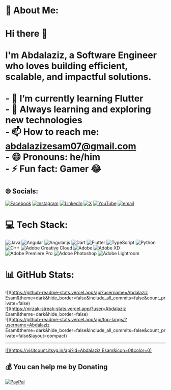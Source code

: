 # 💫 About Me:
# Hi there 👋<br><br>I'm Abdalaziz, a Software Engineer who loves building efficient, scalable, and impactful solutions.<br><br>- 🌱 I’m currently learning Flutter<br>- 🔭 Always learning and exploring new technologies<br>- 📫 How to reach me: abdalazizesam07@gmail.com<br>- 😄 Pronouns: he/him<br>- ⚡ Fun fact: Gamer 😂


## 🌐 Socials:
[![Facebook](https://img.shields.io/badge/Facebook-%231877F2.svg?logo=Facebook&logoColor=white)](https://facebook.com/AbdalazizEsam07) [![Instagram](https://img.shields.io/badge/Instagram-%23E4405F.svg?logo=Instagram&logoColor=white)](https://instagram.com/abdalazizesam07) [![LinkedIn](https://img.shields.io/badge/LinkedIn-%230077B5.svg?logo=linkedin&logoColor=white)](https://linkedin.com/in/abdalazizesam07) [![X](https://img.shields.io/badge/X-black.svg?logo=X&logoColor=white)](https://x.com/AbdalazizEsam2) [![YouTube](https://img.shields.io/badge/YouTube-%23FF0000.svg?logo=YouTube&logoColor=white)](https://youtube.com/@OkatoGO) [![email](https://img.shields.io/badge/Email-D14836?logo=gmail&logoColor=white)](mailto:abdalazizesam07@gmail.com) 

# 💻 Tech Stack:
![Java](https://img.shields.io/badge/java-%23ED8B00.svg?style=for-the-badge&logo=openjdk&logoColor=white) ![Angular](https://img.shields.io/badge/angular-%23DD0031.svg?style=for-the-badge&logo=angular&logoColor=white) ![Angular.js](https://img.shields.io/badge/angular.js-%23E23237.svg?style=for-the-badge&logo=angularjs&logoColor=white) ![Dart](https://img.shields.io/badge/dart-%230175C2.svg?style=for-the-badge&logo=dart&logoColor=white) ![Flutter](https://img.shields.io/badge/Flutter-%2302569B.svg?style=for-the-badge&logo=Flutter&logoColor=white) ![TypeScript](https://img.shields.io/badge/typescript-%23007ACC.svg?style=for-the-badge&logo=typescript&logoColor=white) ![Python](https://img.shields.io/badge/python-3670A0?style=for-the-badge&logo=python&logoColor=ffdd54) ![C++](https://img.shields.io/badge/c++-%2300599C.svg?style=for-the-badge&logo=c%2B%2B&logoColor=white) ![Adobe Creative Cloud](https://img.shields.io/badge/Adobe%20Creative%20Cloud-DA1F26.svg?style=for-the-badge&logo=Adobe%20Creative%20Cloud&logoColor=white) ![Adobe](https://img.shields.io/badge/adobe-%23FF0000.svg?style=for-the-badge&logo=adobe&logoColor=white) ![Adobe XD](https://img.shields.io/badge/Adobe%20XD-470137?style=for-the-badge&logo=Adobe%20XD&logoColor=#FF61F6) ![Adobe Premiere Pro](https://img.shields.io/badge/Adobe%20Premiere%20Pro-9999FF.svg?style=for-the-badge&logo=Adobe%20Premiere%20Pro&logoColor=white) ![Adobe Photoshop](https://img.shields.io/badge/adobe%20photoshop-%2331A8FF.svg?style=for-the-badge&logo=adobe%20photoshop&logoColor=white) ![Adobe Lightroom](https://img.shields.io/badge/Adobe%20Lightroom-31A8FF.svg?style=for-the-badge&logo=Adobe%20Lightroom&logoColor=white)
# 📊 GitHub Stats:
![](https://github-readme-stats.vercel.app/api?username=Abdalaziz Esam&theme=dark&hide_border=false&include_all_commits=false&count_private=false)<br/>
![](https://nirzak-streak-stats.vercel.app/?user=Abdalaziz Esam&theme=dark&hide_border=false)<br/>
![](https://github-readme-stats.vercel.app/api/top-langs/?username=Abdalaziz Esam&theme=dark&hide_border=false&include_all_commits=false&count_private=false&layout=compact)

---
[![](https://visitcount.itsvg.in/api?id=Abdalaziz Esam&icon=0&color=0)](https://visitcount.itsvg.in)

  ## 💰 You can help me by Donating
  [![PayPal](https://img.shields.io/badge/PayPal-00457C?style=for-the-badge&logo=paypal&logoColor=white)](https://paypal.me/abdalazizesam07) 

  
<!-- Proudly created with GPRM ( https://gprm.itsvg.in ) -->
